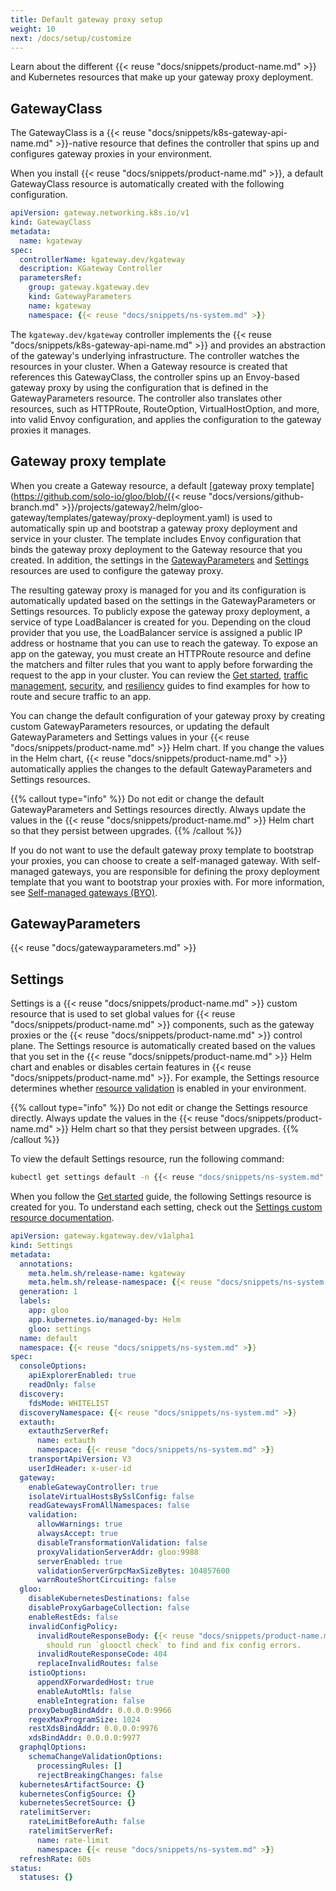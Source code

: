 ```yaml
---
title: Default gateway proxy setup
weight: 10
next: /docs/setup/customize
---
```


Learn about the different {{< reuse "docs/snippets/product-name.md" >}} and Kubernetes resources that make up your gateway proxy deployment.

## GatewayClass

The GatewayClass is a {{< reuse "docs/snippets/k8s-gateway-api-name.md" >}}-native resource that defines the controller that spins up and configures gateway proxies in your environment. 

When you install {{< reuse "docs/snippets/product-name.md" >}}, a default GatewayClass resource is automatically created with the following configuration. 

```yaml
apiVersion: gateway.networking.k8s.io/v1
kind: GatewayClass
metadata:
  name: kgateway
spec:
  controllerName: kgateway.dev/kgateway
  description: KGateway Controller
  parametersRef:
    group: gateway.kgateway.dev
    kind: GatewayParameters
    name: kgateway
    namespace: {{< reuse "docs/snippets/ns-system.md" >}}
```

The `kgateway.dev/kgateway` controller implements the {{< reuse "docs/snippets/k8s-gateway-api-name.md" >}} and provides an abstraction of the gateway's underlying infrastructure. The controller watches the resources in your cluster. When a Gateway resource is created that references this GatewayClass, the controller spins up an Envoy-based gateway proxy by using the configuration that is defined in the GatewayParameters resource. The controller also translates other resources, such as HTTPRoute, RouteOption, VirtualHostOption, and more, into valid Envoy configuration, and applies the configuration to the gateway proxies it manages. 

## Gateway proxy template

When you create a Gateway resource, a default [gateway proxy template](https://github.com/solo-io/gloo/blob/{{< reuse "docs/versions/github-branch.md" >}}/projects/gateway2/helm/gloo-gateway/templates/gateway/proxy-deployment.yaml) is used to automatically spin up and bootstrap a gateway proxy deployment and service in your cluster. The template includes Envoy configuration that binds the gateway proxy deployment to the Gateway resource that you created. In addition, the settings in the [GatewayParameters](#gatewayparameters) and [Settings](#settings) resources are used to configure the gateway proxy. 

The resulting gateway proxy is managed for you and its configuration is automatically updated based on the settings in the GatewayParameters or Settings resources. To publicly expose the gateway proxy deployment, a service of type LoadBalancer is created for you. Depending on the cloud provider that you use, the LoadBalancer service is assigned a public IP address or hostname that you can use to reach the gateway. To expose an app on the gateway, you must create an HTTPRoute resource and define the matchers and filter rules that you want to apply before forwarding the request to the app in your cluster. You can review the [Get started](/docs/quickstart/), [traffic management](/docs/traffic-management/), [security](/docs/security/), and [resiliency](/docs/resiliency/) guides to find examples for how to route and secure traffic to an app. 

You can change the default configuration of your gateway proxy by creating custom GatewayParameters resources, or updating the default GatewayParameters and Settings values in your {{< reuse "docs/snippets/product-name.md" >}} Helm chart. If you change the values in the Helm chart, {{< reuse "docs/snippets/product-name.md" >}} automatically applies the changes to the default GatewayParameters and Settings resources. 

{{% callout type="info" %}}
Do not edit or change the default GatewayParameters and Settings resources directly. Always update the values in the {{< reuse "docs/snippets/product-name.md" >}} Helm chart so that they persist between upgrades.
{{% /callout %}} 

If you do not want to use the default gateway proxy template to bootstrap your proxies, you can choose to create a self-managed gateway. With self-managed gateways, you are responsible for defining the proxy deployment template that you want to bootstrap your proxies with. For more information, see [Self-managed gateways (BYO)](/docs/setup/customize/selfmanaged/).

## GatewayParameters 

{{< reuse "docs/gatewayparameters.md" >}}


## Settings

Settings is a {{< reuse "docs/snippets/product-name.md" >}} custom resource that is used to set global values for {{< reuse "docs/snippets/product-name.md" >}} components, such as the gateway proxies or the {{< reuse "docs/snippets/product-name.md" >}} control plane. The Settings resource is automatically created based on the values that you set in the {{< reuse "docs/snippets/product-name.md" >}} Helm chart and enables or disables certain features in {{< reuse "docs/snippets/product-name.md" >}}. For example, the Settings resource determines whether [resource validation](/docs/about/resource-validation/) is enabled in your environment. 

{{% callout type="info" %}}
Do not edit or change the Settings resource directly. Always update the values in the {{< reuse "docs/snippets/product-name.md" >}} Helm chart so that they persist between upgrades.
{{% /callout %}}

To view the default Settings resource, run the following command:
```sh
kubectl get settings default -n {{< reuse "docs/snippets/ns-system.md" >}} -o yaml
```

When you follow the [Get started](/docs/quickstart/) guide, the following Settings resource is created for you. To understand each setting, check out the [Settings custom resource documentation](/docs/reference/api/top-level/settings.proto.sk/). 
```yaml
apiVersion: gateway.kgateway.dev/v1alpha1
kind: Settings
metadata:
  annotations:
    meta.helm.sh/release-name: kgateway
    meta.helm.sh/release-namespace: {{< reuse "docs/snippets/ns-system.md" >}}
  generation: 1
  labels:
    app: gloo
    app.kubernetes.io/managed-by: Helm
    gloo: settings
  name: default
  namespace: {{< reuse "docs/snippets/ns-system.md" >}}
spec:
  consoleOptions:
    apiExplorerEnabled: true
    readOnly: false
  discovery:
    fdsMode: WHITELIST
  discoveryNamespace: {{< reuse "docs/snippets/ns-system.md" >}}
  extauth:
    extauthzServerRef:
      name: extauth
      namespace: {{< reuse "docs/snippets/ns-system.md" >}}
    transportApiVersion: V3
    userIdHeader: x-user-id
  gateway:
    enableGatewayController: true
    isolateVirtualHostsBySslConfig: false
    readGatewaysFromAllNamespaces: false
    validation:
      allowWarnings: true
      alwaysAccept: true
      disableTransformationValidation: false
      proxyValidationServerAddr: gloo:9988
      serverEnabled: true
      validationServerGrpcMaxSizeBytes: 104857600
      warnRouteShortCircuiting: false
  gloo:
    disableKubernetesDestinations: false
    disableProxyGarbageCollection: false
    enableRestEds: false
    invalidConfigPolicy:
      invalidRouteResponseBody: {{< reuse "docs/snippets/product-name.md" >}} has invalid configuration. Administrators
        should run `glooctl check` to find and fix config errors.
      invalidRouteResponseCode: 404
      replaceInvalidRoutes: false
    istioOptions:
      appendXForwardedHost: true
      enableAutoMtls: false
      enableIntegration: false
    proxyDebugBindAddr: 0.0.0.0:9966
    regexMaxProgramSize: 1024
    restXdsBindAddr: 0.0.0.0:9976
    xdsBindAddr: 0.0.0.0:9977
  graphqlOptions:
    schemaChangeValidationOptions:
      processingRules: []
      rejectBreakingChanges: false
  kubernetesArtifactSource: {}
  kubernetesConfigSource: {}
  kubernetesSecretSource: {}
  ratelimitServer:
    rateLimitBeforeAuth: false
    ratelimitServerRef:
      name: rate-limit
      namespace: {{< reuse "docs/snippets/ns-system.md" >}}
  refreshRate: 60s
status:
  statuses: {}
```

